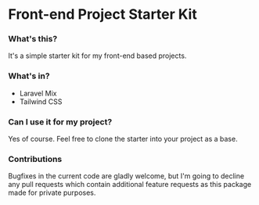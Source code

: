# Front-end Project Starter Kit

### What's this?
It's a simple starter kit for my front-end based projects.

### What's in?
- Laravel Mix
- Tailwind CSS

### Can I use it for my project?
Yes of course. Feel free to clone the starter into your project as a base.

### Contributions

Bugfixes in the current code are gladly welcome, but I'm going to decline any pull requests which contain additional feature requests as this package made for private purposes.
